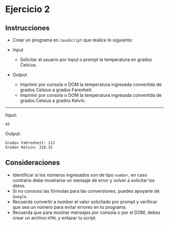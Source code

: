 # Ejercicio 2
## Instrucciones
- Crear un programa en `JavaScript` que realice lo siguiente:

- Input
  - Solicitar al usuario por input o prompt la temperatura en grados Celcius.
  
- Output
  - Imprimir por consola o DOM la temperatura ingresada convertida de grados Celsius a grados Farenheit.
  - Imprimir por consola o DOM la temperatura ingresada convertida de grados Celsius a grados Kelvin.
--- 
Input:
```
45
```
Output:
``` 
Grados Fahrenheit: 113
Grados Kelvin: 318.15
```
## Consideraciones

- Identificar si los números ingresados son de tipo `number`, en caso contrario debe mostrarse un mensaje de error y volver a solicitar los datos.
- Si no conoces las fórmulas para las conversiones, puedes apoyarte de `Google`.
- Recuerda convertir a number el valor solicitado por prompt y verificar que sea un número para evitar errores en tu programa.
- Recuerda que para mostrar mensajes por consola o por el DOM, debes crear un archivo `HTML` y enlazar tu script.

